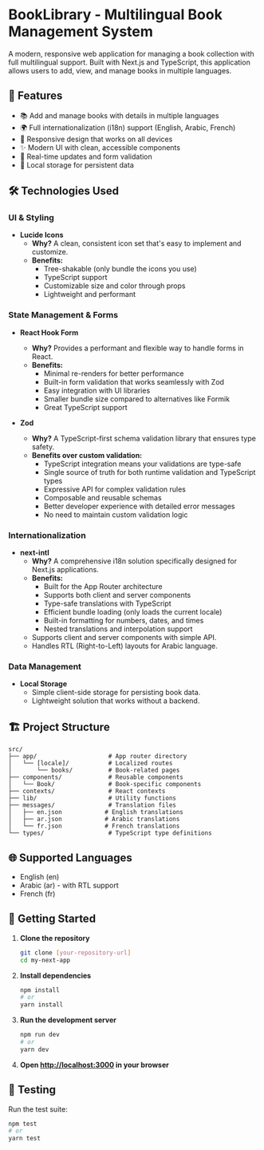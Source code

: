 # BookLibrary - Multilingual Book Management System

A modern, responsive web application for managing a book collection with full multilingual support. Built with Next.js and TypeScript, this application allows users to add, view, and manage books in multiple languages.

## 🚀 Features

- 📚 Add and manage books with details in multiple languages
- 🌍 Full internationalization (i18n) support (English, Arabic, French)
- 📱 Responsive design that works on all devices
- ✨ Modern UI with clean, accessible components
- 🔄 Real-time updates and form validation
- 💾 Local storage for persistent data

## 🛠️ Technologies Used

### UI & Styling

- **Lucide Icons**
  - **Why?** A clean, consistent icon set that's easy to implement and customize.
  - **Benefits:**
    - Tree-shakable (only bundle the icons you use)
    - TypeScript support
    - Customizable size and color through props
    - Lightweight and performant

### State Management & Forms

- **React Hook Form**
  - **Why?** Provides a performant and flexible way to handle forms in React.
  - **Benefits:**
    - Minimal re-renders for better performance
    - Built-in form validation that works seamlessly with Zod
    - Easy integration with UI libraries
    - Smaller bundle size compared to alternatives like Formik
    - Great TypeScript support

- **Zod**
  - **Why?** A TypeScript-first schema validation library that ensures type safety.
  - **Benefits over custom validation:**
    - TypeScript integration means your validations are type-safe
    - Single source of truth for both runtime validation and TypeScript types
    - Expressive API for complex validation rules
    - Composable and reusable schemas
    - Better developer experience with detailed error messages
    - No need to maintain custom validation logic

### Internationalization

- **next-intl**
  - **Why?** A comprehensive i18n solution specifically designed for Next.js applications.
  - **Benefits:**
    - Built for the App Router architecture
    - Supports both client and server components
    - Type-safe translations with TypeScript
    - Efficient bundle loading (only loads the current locale)
    - Built-in formatting for numbers, dates, and times
    - Nested translations and interpolation support
  - Supports client and server components with simple API.
  - Handles RTL (Right-to-Left) layouts for Arabic language.

### Data Management

- **Local Storage**
  - Simple client-side storage for persisting book data.
  - Lightweight solution that works without a backend.

## 🏗️ Project Structure

```
src/
├── app/                    # App router directory
│   └── [locale]/           # Localized routes
│       └── books/          # Book-related pages
├── components/             # Reusable components
│   └── Book/               # Book-specific components
├── contexts/               # React contexts
├── lib/                    # Utility functions
├── messages/               # Translation files
│   ├── en.json            # English translations
│   ├── ar.json            # Arabic translations
│   └── fr.json            # French translations
└── types/                  # TypeScript type definitions
```

## 🌐 Supported Languages

- English (en)
- Arabic (ar) - with RTL support
- French (fr)

## 🚀 Getting Started

1. **Clone the repository**
   ```bash
   git clone [your-repository-url]
   cd my-next-app
   ```

2. **Install dependencies**
   ```bash
   npm install
   # or
   yarn install
   ```

3. **Run the development server**
   ```bash
   npm run dev
   # or
   yarn dev
   ```

4. **Open [http://localhost:3000](http://localhost:3000) in your browser**

## 🧪 Testing

Run the test suite:

```bash
npm test
# or
yarn test
```
